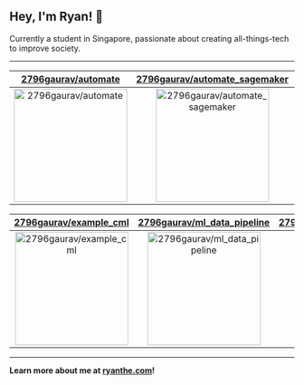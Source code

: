 ## Hey, I'm Ryan! 👋

Currently a student in Singapore, passionate about creating all-things-tech to improve society.

---

| [2796gaurav/automate](https://github.com/2796gaurav/automate) | [2796gaurav/automate_sagemaker](https://github.com/2796gaurav/automate_sagemaker) | [iterative/example_cml](https://github.com/iterative/example_cml) |
| :-: | :-: | :-: |
| <a href="https://github.com/2796gaurav/automate"><img src="https://github.com/2796gaurav/automate/raw/main/DISPLAY.jpg" alt="2796gaurav/automate" title="2796gaurav/automate" width="200" height="200"></a> | <a href="https://github.com/2796gaurav/automate_sagemaker"><img src="https://github.com/2796gaurav/automate/raw/main/DISPLAY.jpg" alt="2796gaurav/automate_sagemaker" title="2796gaurav/automate_sagemaker" width="200" height="200"></a> | <a href="https://github.com/iterative/example_cml"><img src="https://github.com/2796gaurav/automate/raw/main/DISPLAY.jpg" alt="iterative/example_cml" title="iterative/example_cml" width="200" height="200"></a> |

| [2796gaurav/example_cml](https://github.com/2796gaurav/example_cml) | [2796gaurav/ml_data_pipeline](https://github.com/2796gaurav/ml_data_pipeline) | [2796gaurav/ml_aws_data_pipeline](https://github.com/2796gaurav/ml_aws_data_pipeline) |
| :-: | :-: | :-: |
| <a href="https://github.com/2796gaurav/example_cml"><img src="https://github.com/2796gaurav/automate/raw/main/DISPLAY.jpg" alt="2796gaurav/example_cml" title="2796gaurav/example_cml" width="200" height="200"></a> | <a href="https://github.com/2796gaurav/ml_data_pipeline"><img src="https://github.com/2796gaurav/automate/raw/main/DISPLAY.jpg" alt="2796gaurav/ml_data_pipeline" title="2796gaurav/ml_data_pipeline" width="200" height="200"></a> | <a href="https://github.com/2796gaurav/ml_aws_data_pipeline"><img src="https://github.com/2796gaurav/automate/raw/main/DISPLAY.jpg" alt="2796gaurav/ml_aws_data_pipeline" title="2796gaurav/ml_aws_data_pipeline" width="200" height="200"></a> |



---

**Learn more about me at [ryanthe.com](https://www.ryanthe.com)!**